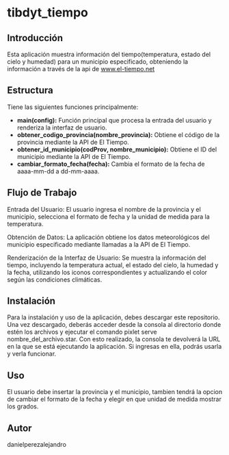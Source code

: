 # tibdyt_tiempo
## Introducción
Esta aplicación muestra información del tiempo(temperatura, estado del cielo y humedad) para un municipio especificado,  obteniendo la información a través de la api de www.el-tiempo.net

## Estructura
Tiene las siguientes funciones principalmente:
- **main(config):** Función principal que procesa la entrada del usuario y renderiza la interfaz de usuario.
- **obtener_codigo_provincia(nombre_provincia):** Obtiene el código de la provincia mediante la API de El Tiempo.
- **obtener_id_municipio(codProv, nombre_municipio):** Obtiene el ID del municipio mediante la API de El Tiempo.
- **cambiar_formato_fecha(fecha):** Cambia el formato de la fecha de aaaa-mm-dd a dd-mm-aaaa.

## Flujo de Trabajo 
Entrada del Usuario:
El usuario ingresa el nombre de la provincia y el municipio, selecciona el formato de fecha y la unidad de medida para la temperatura.

Obtención de Datos:
La aplicación obtiene los datos meteorológicos del municipio especificado mediante llamadas a la API de El Tiempo.
  
Renderización de la Interfaz de Usuario:
Se muestra la información del tiempo, incluyendo la temperatura actual, el estado del cielo, la humedad y la fecha, utilizando los iconos correspondientes y actualizando el color según las condiciones climáticas.

## Instalación
Para la instalación y uso de la aplicación, debes descargar este repositorio. Una vez descargado, deberás acceder desde la consola al directorio donde estén los archivos y ejecutar el comando pixlet serve nombre_del_archivo.star. Con esto realizado, la consola te devolverá la URL en la que se está ejecutando la aplicación. Si ingresas en ella, podrás usarla y verla funcionar.

## Uso
El usuario debe insertar la provincia y el municipio, tambien tendrá la opcion de cambiar el formato de la fecha y elegir en que unidad de medida mostrar los grados.

## Autor
danielperezalejandro
